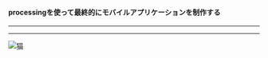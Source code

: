 ﻿#### processingを使って最終的にモバイルアプリケーションを制作する

***

***

![猫](http://imgcc.naver.jp/kaze/mission_anm/USER/20170512/48/4316378/0/500x300x670041bdc3d6b41cfc911d94.gif)
